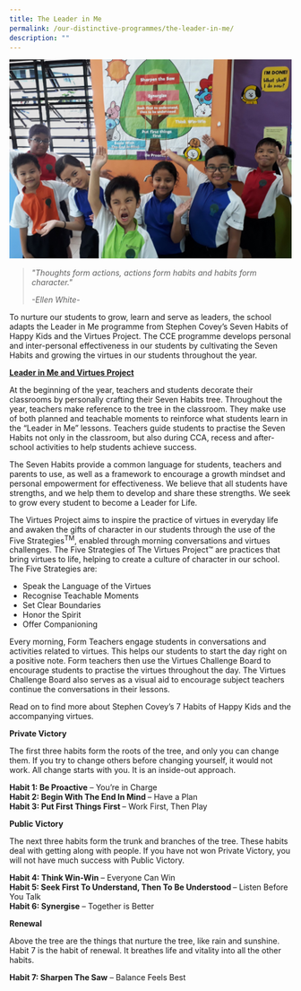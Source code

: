 ```yaml
---
title: The Leader in Me
permalink: /our-distinctive-programmes/the-leader-in-me/
description: ""
---
```

![](/images/LIM.jpg)

<blockquote>
<p><em>"Thoughts form actions, actions form habits and habits form character."</em></p>
<p><em>-Ellen White-</em></p>
</blockquote>
<p>To nurture our students to grow, learn and serve as leaders, the school adapts the Leader in Me programme from Stephen Covey&rsquo;s Seven Habits of Happy Kids and the Virtues Project. The CCE programme develops personal and inter-personal effectiveness in our students by cultivating the Seven Habits and growing the virtues in our students throughout the year.</p>
<p><strong><u>Leader in Me and Virtues Project</u></strong></p>
<p>At the beginning of the year, teachers and students decorate their classrooms by personally crafting their Seven Habits tree. Throughout the year, teachers make reference to the tree in the classroom. They make use of both planned and teachable moments to reinforce what students learn in the &ldquo;Leader in Me&rdquo; lessons. Teachers guide students to practise the Seven Habits not only in the classroom, but also during CCA, recess and after-school activities to help students achieve success.</p>
<p>The Seven Habits provide a common language for students, teachers and parents to use, as well as a framework to encourage a growth mindset and personal empowerment for effectiveness. We believe that all students have strengths, and we help them to develop and share these strengths. We seek to grow every student to become a Leader for Life.</p>
<p>The Virtues Project aims to inspire the practice of virtues in everyday life and awaken the gifts of character in our students through the use of the Five Strategies<sup>TM</sup>, enabled through morning conversations and virtues challenges. The Five Strategies of The Virtues Project&trade; are practices that bring virtues to life, helping to create a culture of character in our school. The Five Strategies are:</p>
<ul>
<li>Speak the Language of the Virtues</li>
<li>Recognise Teachable Moments</li>
<li>Set Clear Boundaries</li>
<li>Honor the Spirit</li>
<li>Offer Companioning</li>
</ul>
<p>Every morning, Form Teachers engage students in conversations and activities related to virtues. This helps our students to start the day right on a positive note. Form teachers then use the Virtues Challenge Board to encourage students to practise the virtues throughout the day. The Virtues Challenge Board also serves as a visual aid to encourage subject teachers continue the conversations in their lessons.</p>
<p>Read on to find more about Stephen Covey&rsquo;s 7 Habits of Happy Kids and the accompanying virtues.</p>
<p><strong>Private Victory</strong></p>
<p>The first three habits form the roots of the tree, and only you can change them. If you try to change others before changing yourself, it would not work. All change starts with you. It is an inside-out approach.</p>
<p><strong>Habit 1: Be Proactive</strong>&nbsp;&ndash; You&rsquo;re in Charge<br /><strong>Habit 2: Begin With The End In Mind&nbsp;</strong>&ndash; Have a Plan<br /><strong>Habit 3: Put First Things First&nbsp;</strong>&ndash; Work First, Then Play</p>
<p><strong>Public Victory</strong></p>
<p>The next three habits form the trunk and branches of the tree. These habits deal with getting along with people. If you have not won Private Victory, you will not have much success with Public Victory.</p>
<p><strong>Habit 4: Think Win-Win</strong>&nbsp;&ndash; Everyone Can Win<br /><strong>Habit 5: Seek First To Understand, Then To Be Understood&nbsp;</strong>&ndash; Listen Before You Talk<br /><strong>Habit 6: Synergise</strong>&nbsp;&ndash; Together is Better</p>
<p><strong>Renewal</strong></p>
<p>Above the tree are the things that nurture the tree, like rain and sunshine. Habit 7 is the habit of renewal. It breathes life and vitality into all the other habits.</p>
<p><strong>Habit&nbsp;7: Sharpen The Saw</strong>&nbsp;&ndash; Balance Feels Best</p>